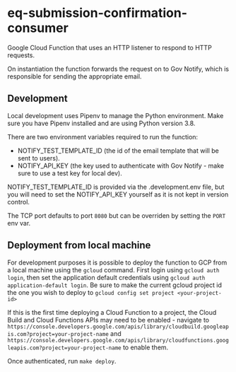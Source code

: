# eq-submission-confirmation-consumer

Google Cloud Function that uses an HTTP listener to respond to HTTP requests.

On instantiation the function forwards the request on to Gov Notify, which is responsible for sending the appropriate email.

## Development

Local development uses Pipenv to manage the Python environment. Make sure you have Pipenv installed and are using Python version 3.8.

There are two environment variables required to run the function:

- NOTIFY_TEST_TEMPLATE_ID (the id of the email template that will be sent to users).
- NOTIFY_API_KEY (the key used to authenticate with Gov Notify - make sure to use a test key for local dev).

NOTIFY_TEST_TEMPLATE_ID is provided via the .development.env file, but you will need to set the NOTIFY_API_KEY yourself as it is not kept in version control.

The TCP port defaults to port `8080` but can be overriden by setting the `PORT` env var.

## Deployment from local machine

For development purposes it is possible to deploy the function to GCP from a local machine using the `gcloud` command. First login using `gcloud auth login`, then set the application default credentials using `gcloud auth application-default login`. Be sure to make the current gcloud project id the one you wish to deploy to `gcloud config set project <your-project-id>`

If this is the first time deploying a Cloud Function to a project, the Cloud Build and Cloud Functions APIs may need to be enabled - navigate to `https://console.developers.google.com/apis/library/cloudbuild.googleapis.com?project=your-project-name` and `https://console.developers.google.com/apis/library/cloudfunctions.googleapis.com?project=your-project-name` to enable them.

Once authenticated, run `make deploy`.
